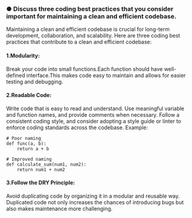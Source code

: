 ### ● Discuss three coding best practices that you consider important for maintaining a clean and efficient codebase.

Maintaining a clean and efficient codebase is crucial for long-term development, collaboration, and scalability. Here are three coding best practices that contribute to a clean and efficient codebase:

#### 1.Modularity: 
Break your code into small functions.Each function should have well-defined interface.This makes code easy to maintain and allows for easier testing and debugging.

#### 2.Readable Code: 
Write code that is easy to read and understand. Use meaningful variable and function names, and provide comments when necessary. Follow a consistent coding style, and consider adopting a style guide or linter to enforce coding standards across the codebase.
Example:
```
# Poor naming
def func(a, b):
    return a + b

# Improved naming
def calculate_sum(num1, num2):
    return num1 + num2
```

#### 3.Follow the DRY Principle:
Avoid duplicating code by organizing it in a modular and reusable way. Duplicated code not only increases the chances of introducing bugs but also makes maintenance more challenging.


